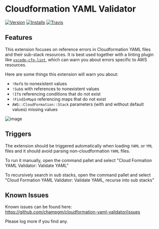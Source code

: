 # Cloudformation YAML Validator

[![Version](https://vsmarketplacebadge.apphb.com/version/champgm.cloudformation-yaml-validator.svg)](https://marketplace.visualstudio.com/items?itemName=champgm.cloudformation-yaml-validator) [![Installs](https://vsmarketplacebadge.apphb.com/installs/champgm.cloudformation-yaml-validator.svg)](https://marketplace.visualstudio.com/items?itemName=champgm.cloudformation-yaml-validato) [![Travis](https://img.shields.io/travis/champgm/cloudformation-yaml-validator/master.svg)](https://travis-ci.org/champgm/cloudformation-yaml-validator)

## Features

This extension focuses on reference errors in Cloudformation YAML files and their sub-stack resources. It is best used together with a linting plugin like [`vscode-cfn-lint`](https://marketplace.visualstudio.com/items?itemName=kddejong.vscode-cfn-lint), which can warn you about errors specific to AWS resources.

Here are some things this extension will warn you about:
 * `!Ref`s to nonexistent values
 * `!Sub`s with references to nonexistent values
 * `!If`s referencing conditions that do not exist
 * `!FindInMap`s referencing maps that do not exist
 * `AWS::CloudFormation::Stack` parameters (with and without default values) missing values

![image](https://user-images.githubusercontent.com/2091382/54885220-38df0180-4e50-11e9-9340-bf7cc1a4d966.png)

## Triggers

The extension should be triggered automatically when loading `YAML` or `YML` files and it should avoid parsing non-cloudformation `YAML` files.

To run it manually, open the command pallet and select "Cloud Formation YAML Validator: Validate YAML"

To recursively search in sub stacks, open the command pallet and select "Cloud Formation YAML Validator: Validate YAML, recurse into sub stacks"

## Known Issues

Known issues can be found here: https://github.com/champgm/cloudformation-yaml-validator/issues

Please log more if you find any.
